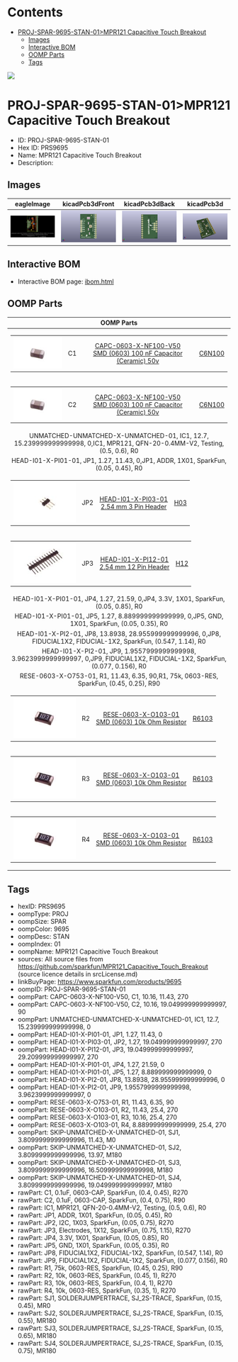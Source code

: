 



Contents
========

* [PROJ-SPAR-9695-STAN-01>MPR121 Capacitive Touch Breakout](#proj-spar-9695-stan-01mpr121-capacitive-touch-breakout)
	* [Images](#images)
	* [Interactive BOM](#interactive-bom)
	* [OOMP Parts](#oomp-parts)
	* [Tags](#tags)
  
![][im]
# PROJ-SPAR-9695-STAN-01>MPR121 Capacitive Touch Breakout

- ID: PROJ-SPAR-9695-STAN-01
- Hex ID: PRS9695
- Name: MPR121 Capacitive Touch Breakout
- Description: 

## Images
  
  

|eagleImage|kicadPcb3dFront|kicadPcb3dBack|kicadPcb3d|
| :---: | :---: | :---: | :---: |
|[![eagleImage](eagleImage_140.png)](eagleImage_600.png)|[![kicadPcb3dFront](kicadPcb3dFront_140.png)](kicadPcb3dFront_600.png)|[![kicadPcb3dBack](kicadPcb3dBack_140.png)](kicadPcb3dBack_600.png)|[![kicadPcb3d](kicadPcb3d_140.png)](kicadPcb3d_600.png)|

## Interactive BOM

- Interactive BOM page: [ibom.html](kicad/bom/ibom.html)

## OOMP Parts
  

|OOMP Parts|
| :---: |
|<table><tr><td>![CAPC-0603-X-NF100-V50](https://raw.githubusercontent.com/oomlout/oomlout_OOMP_parts/main/CAPC-0603-X-NF100-V50/image_140.jpg)</td><td> C1</td><td>[CAPC-0603-X-NF100-V50<br>SMD (0603) 100 nF Capacitor (Ceramic) 50v](https://github.com/oomlout/oomlout_OOMP_parts/tree/main/CAPC-0603-X-NF100-V50/)</td><td>[C6N100](https://github.com/oomlout/oomlout_OOMP_parts/tree/main/CAPC-0603-X-NF100-V50/)</td></tr></table>|
|<table><tr><td>![CAPC-0603-X-NF100-V50](https://raw.githubusercontent.com/oomlout/oomlout_OOMP_parts/main/CAPC-0603-X-NF100-V50/image_140.jpg)</td><td> C2</td><td>[CAPC-0603-X-NF100-V50<br>SMD (0603) 100 nF Capacitor (Ceramic) 50v](https://github.com/oomlout/oomlout_OOMP_parts/tree/main/CAPC-0603-X-NF100-V50/)</td><td>[C6N100](https://github.com/oomlout/oomlout_OOMP_parts/tree/main/CAPC-0603-X-NF100-V50/)</td></tr></table>|
|UNMATCHED-UNMATCHED-X-UNMATCHED-01, IC1, 12.7, 15.239999999999998, 0,IC1, MPR121, QFN-20-0.4MM-V2, Testing, (0.5, 0.6), R0|
|HEAD-I01-X-PI01-01, JP1, 1.27, 11.43, 0,JP1, ADDR, 1X01, SparkFun, (0.05, 0.45), R0|
|<table><tr><td>![HEAD-I01-X-PI03-01](https://raw.githubusercontent.com/oomlout/oomlout_OOMP_parts/main/HEAD-I01-X-PI03-01/image_140.jpg)</td><td> JP2</td><td>[HEAD-I01-X-PI03-01<br>2.54 mm 3 Pin Header](https://github.com/oomlout/oomlout_OOMP_parts/tree/main/HEAD-I01-X-PI03-01/)</td><td>[H03](https://github.com/oomlout/oomlout_OOMP_parts/tree/main/HEAD-I01-X-PI03-01/)</td></tr></table>|
|<table><tr><td>![HEAD-I01-X-PI12-01](https://raw.githubusercontent.com/oomlout/oomlout_OOMP_parts/main/HEAD-I01-X-PI12-01/image_140.jpg)</td><td> JP3</td><td>[HEAD-I01-X-PI12-01<br>2.54 mm 12 Pin Header](https://github.com/oomlout/oomlout_OOMP_parts/tree/main/HEAD-I01-X-PI12-01/)</td><td>[H12](https://github.com/oomlout/oomlout_OOMP_parts/tree/main/HEAD-I01-X-PI12-01/)</td></tr></table>|
|HEAD-I01-X-PI01-01, JP4, 1.27, 21.59, 0,JP4, 3.3V, 1X01, SparkFun, (0.05, 0.85), R0|
|HEAD-I01-X-PI01-01, JP5, 1.27, 8.889999999999999, 0,JP5, GND, 1X01, SparkFun, (0.05, 0.35), R0|
|HEAD-I01-X-PI2-01, JP8, 13.8938, 28.955999999999996, 0,JP8, FIDUCIAL1X2, FIDUCIAL-1X2, SparkFun, (0.547, 1.14), R0|
|HEAD-I01-X-PI2-01, JP9, 1.9557999999999998, 3.9623999999999997, 0,JP9, FIDUCIAL1X2, FIDUCIAL-1X2, SparkFun, (0.077, 0.156), R0|
|RESE-0603-X-O753-01, R1, 11.43, 6.35, 90,R1, 75k, 0603-RES, SparkFun, (0.45, 0.25), R90|
|<table><tr><td>![RESE-0603-X-O103-01](https://raw.githubusercontent.com/oomlout/oomlout_OOMP_parts/main/RESE-0603-X-O103-01/image_140.jpg)</td><td> R2</td><td>[RESE-0603-X-O103-01<br>SMD (0603) 10k Ohm Resistor](https://github.com/oomlout/oomlout_OOMP_parts/tree/main/RESE-0603-X-O103-01/)</td><td>[R6103](https://github.com/oomlout/oomlout_OOMP_parts/tree/main/RESE-0603-X-O103-01/)</td></tr></table>|
|<table><tr><td>![RESE-0603-X-O103-01](https://raw.githubusercontent.com/oomlout/oomlout_OOMP_parts/main/RESE-0603-X-O103-01/image_140.jpg)</td><td> R3</td><td>[RESE-0603-X-O103-01<br>SMD (0603) 10k Ohm Resistor](https://github.com/oomlout/oomlout_OOMP_parts/tree/main/RESE-0603-X-O103-01/)</td><td>[R6103](https://github.com/oomlout/oomlout_OOMP_parts/tree/main/RESE-0603-X-O103-01/)</td></tr></table>|
|<table><tr><td>![RESE-0603-X-O103-01](https://raw.githubusercontent.com/oomlout/oomlout_OOMP_parts/main/RESE-0603-X-O103-01/image_140.jpg)</td><td> R4</td><td>[RESE-0603-X-O103-01<br>SMD (0603) 10k Ohm Resistor](https://github.com/oomlout/oomlout_OOMP_parts/tree/main/RESE-0603-X-O103-01/)</td><td>[R6103](https://github.com/oomlout/oomlout_OOMP_parts/tree/main/RESE-0603-X-O103-01/)</td></tr></table>|

## Tags

- hexID: PRS9695
- oompType: PROJ
- oompSize: SPAR
- oompColor: 9695
- oompDesc: STAN
- oompIndex: 01
- oompName: MPR121 Capacitive Touch Breakout
- sources: All source files from https://github.com/sparkfun/MPR121_Capacitive_Touch_Breakout (source licence details in srcLicense.md)
- linkBuyPage: https://www.sparkfun.com/products/9695
- oompID: PROJ-SPAR-9695-STAN-01
- oompPart: CAPC-0603-X-NF100-V50, C1, 10.16, 11.43, 270
- oompPart: CAPC-0603-X-NF100-V50, C2, 10.16, 19.049999999999997, 90
- oompPart: UNMATCHED-UNMATCHED-X-UNMATCHED-01, IC1, 12.7, 15.239999999999998, 0
- oompPart: HEAD-I01-X-PI01-01, JP1, 1.27, 11.43, 0
- oompPart: HEAD-I01-X-PI03-01, JP2, 1.27, 19.049999999999997, 270
- oompPart: HEAD-I01-X-PI12-01, JP3, 19.049999999999997, 29.209999999999997, 270
- oompPart: HEAD-I01-X-PI01-01, JP4, 1.27, 21.59, 0
- oompPart: HEAD-I01-X-PI01-01, JP5, 1.27, 8.889999999999999, 0
- oompPart: HEAD-I01-X-PI2-01, JP8, 13.8938, 28.955999999999996, 0
- oompPart: HEAD-I01-X-PI2-01, JP9, 1.9557999999999998, 3.9623999999999997, 0
- oompPart: RESE-0603-X-O753-01, R1, 11.43, 6.35, 90
- oompPart: RESE-0603-X-O103-01, R2, 11.43, 25.4, 270
- oompPart: RESE-0603-X-O103-01, R3, 10.16, 25.4, 270
- oompPart: RESE-0603-X-O103-01, R4, 8.889999999999999, 25.4, 270
- oompPart: SKIP-UNMATCHED-X-UNMATCHED-01, SJ1, 3.8099999999999996, 11.43, M0
- oompPart: SKIP-UNMATCHED-X-UNMATCHED-01, SJ2, 3.8099999999999996, 13.97, M180
- oompPart: SKIP-UNMATCHED-X-UNMATCHED-01, SJ3, 3.8099999999999996, 16.509999999999998, M180
- oompPart: SKIP-UNMATCHED-X-UNMATCHED-01, SJ4, 3.8099999999999996, 19.049999999999997, M180
- rawPart: C1, 0.1uF, 0603-CAP, SparkFun, (0.4, 0.45), R270
- rawPart: C2, 0.1uF, 0603-CAP, SparkFun, (0.4, 0.75), R90
- rawPart: IC1, MPR121, QFN-20-0.4MM-V2, Testing, (0.5, 0.6), R0
- rawPart: JP1, ADDR, 1X01, SparkFun, (0.05, 0.45), R0
- rawPart: JP2, I2C, 1X03, SparkFun, (0.05, 0.75), R270
- rawPart: JP3, Electrodes, 1X12, SparkFun, (0.75, 1.15), R270
- rawPart: JP4, 3.3V, 1X01, SparkFun, (0.05, 0.85), R0
- rawPart: JP5, GND, 1X01, SparkFun, (0.05, 0.35), R0
- rawPart: JP8, FIDUCIAL1X2, FIDUCIAL-1X2, SparkFun, (0.547, 1.14), R0
- rawPart: JP9, FIDUCIAL1X2, FIDUCIAL-1X2, SparkFun, (0.077, 0.156), R0
- rawPart: R1, 75k, 0603-RES, SparkFun, (0.45, 0.25), R90
- rawPart: R2, 10k, 0603-RES, SparkFun, (0.45, 1), R270
- rawPart: R3, 10k, 0603-RES, SparkFun, (0.4, 1), R270
- rawPart: R4, 10k, 0603-RES, SparkFun, (0.35, 1), R270
- rawPart: SJ1, SOLDERJUMPERTRACE, SJ_2S-TRACE, SparkFun, (0.15, 0.45), MR0
- rawPart: SJ2, SOLDERJUMPERTRACE, SJ_2S-TRACE, SparkFun, (0.15, 0.55), MR180
- rawPart: SJ3, SOLDERJUMPERTRACE, SJ_2S-TRACE, SparkFun, (0.15, 0.65), MR180
- rawPart: SJ4, SOLDERJUMPERTRACE, SJ_2S-TRACE, SparkFun, (0.15, 0.75), MR180



[im]: kicadPcb3d_450.png

